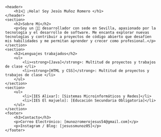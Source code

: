 
    <header>
        <h1>👋 ¡Hola! Soy Jesús Muñoz Romero </h1>
    </header>
    <section>
        <h2>Sobre Mí</h2>
        <p>Soy un 👨‍💻 desarrollador con sede en Sevilla, apasionado por la tecnología y el desarrollo de software. Me encanta explorar nuevas tecnologías y contribuir a proyectos de código abierto que desafíen mis habilidades y me permitan aprender y crecer como profesional.</p>
    </section>
    <section>
        <h2>Lenguajes trabajados</h2>
        <ul>
            <li><strong>[Java]</strong>: Multitud de proyectos y trabajos de clase </li>
            <li><strong>[HTML y CSS]</strong>: Multitud de proyectos y trabajos de clase </li>
        </ul>
    </section>
    <section>
        <ul>
            <li>[IES Alixar]: [Sistemas Microinformáticos y Redes]</li>
            <li>[IES El majuelo]: [Educación Secundaria Obligatoria]</li>
        </ul>
    </section>
    <footer>
        <h3>Contacto</h3>
        <p>Correo Electrónico: [munozromerojesus54@gmail.com]</p>
        <p>Instagram / Blog: [jesussmunoz05]</p>
    </footer>
